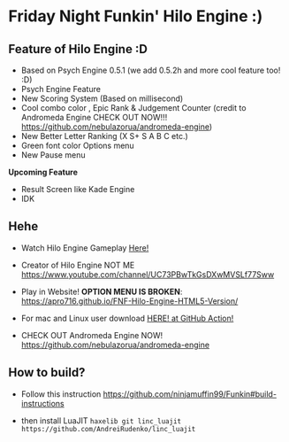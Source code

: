 # Friday Night Funkin' Hilo Engine :)
Feature of Hilo Engine :D
---------------------------------------------------------------------------------------------------------------------------------------------------
* Based on Psych Engine 0.5.1 (we add 0.5.2h and more cool feature too! :D)
* Psych Engine Feature
* New Scoring System (Based on millisecond)
* Cool combo color , Epic Rank & Judgement Counter (credit to Andromeda Engine CHECK OUT NOW!!! https://github.com/nebulazorua/andromeda-engine)
* New Better Letter Ranking (X S+ S A B C etc.)
* Green font color Options menu
* New Pause menu

**Upcoming Feature**
* Result Screen like Kade Engine
* IDK

Hehe
---------------------------------------------------------------------------------------------------------------------------------------------------
* Watch Hilo Engine Gameplay [Here!](https://youtu.be/PcgidMjtGtg)

* Creator of Hilo Engine NOT ME https://www.youtube.com/channel/UC73PBwTkGsDXwMVSLf77Sww

* Play in Website! **OPTION MENU IS BROKEN**: https://apro716.github.io/FNF-Hilo-Engine-HTML5-Version/

* For mac and Linux user download [HERE! at GitHub Action!](https://github.com/APRO716/FNF-vs-Hiro-mod-demo-Hilo-Engine/actions/workflows/main.yml)

* CHECK OUT Andromeda Engine NOW! https://github.com/nebulazorua/andromeda-engine

How to build?
---------------------------------------------------------------------------------------------------------------------------------------------------
* Follow this instruction https://github.com/ninjamuffin99/Funkin#build-instructions

* then install LuaJIT 
 `haxelib git linc_luajit https://github.com/AndreiRudenko/linc_luajit`
